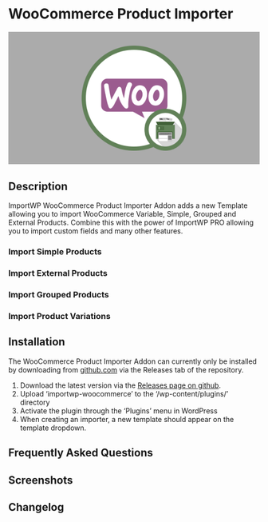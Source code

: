 # WooCommerce Product Importer

![WooCommerce Product Importer](./assets/iwp-addon-woocommerce.png)

## Description

ImportWP WooCommerce Product Importer Addon adds a new Template allowing you to import WooCommerce Variable, Simple, Grouped and External Products. Combine this with the power of ImportWP PRO allowing you to import custom fields and many other features.

### Import Simple Products

### Import External Products

### Import Grouped Products

### Import Product Variations

## Installation

The WooCommerce Product Importer Addon can currently only be installed by downloading from [github.com](https://github.com/jcollings/importwp-woocommerce) via the Releases tab of the repository.

1. Download the latest version via the [Releases page on github](https://github.com/jcollings/importwp-woocommerce/releases).
1. Upload ‘importwp-woocommerce’ to the ‘/wp-content/plugins/’ directory
1. Activate the plugin through the ‘Plugins’ menu in WordPress
1. When creating an importer, a new template should appear on the template dropdown.

## Frequently Asked Questions

## Screenshots

## Changelog
